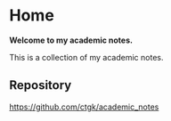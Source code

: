 # Home

**Welcome to my academic notes.**

This is a collection of my academic notes.

## Repository

<https://github.com/ctgk/academic_notes>
